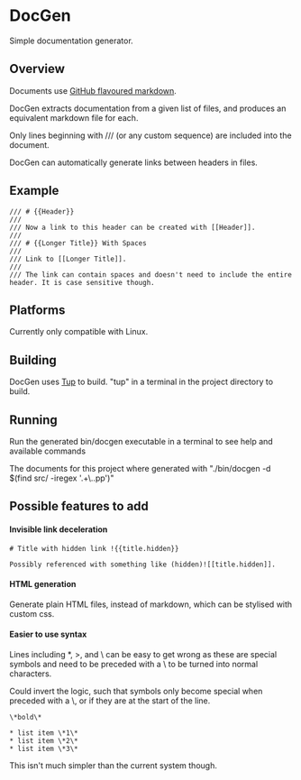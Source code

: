 # DocGen

Simple documentation generator.

## Overview

Documents use [GitHub flavoured markdown](https://guides.github.com/features/mastering-markdown/).

DocGen extracts documentation from a given list of files, and produces an equivalent markdown file for each.

Only lines beginning with /// (or any custom sequence) are included into the document.

DocGen can automatically generate links between headers in files.

## Example

```
/// # {{Header}}
///
/// Now a link to this header can be created with [[Header]].
///
/// # {{Longer Title}} With Spaces
///
/// Link to [[Longer Title]].
///
/// The link can contain spaces and doesn't need to include the entire header. It is case sensitive though.
```

## Platforms

Currently only compatible with Linux.

## Building

DocGen uses [Tup](http://gittup.org/tup/) to build. "tup" in a terminal in the project directory to build.

## Running

Run the generated bin/docgen executable in a terminal to see help and available commands

The documents for this project where generated with "./bin/docgen -d $(find src/ -iregex '.+\\..pp')"

## Possible features to add

#### Invisible link deceleration

```
# Title with hidden link !{{title.hidden}}

Possibly referenced with something like (hidden)![[title.hidden]].
```

#### HTML generation

Generate plain HTML files, instead of markdown, which can be stylised with custom css.

#### Easier to use syntax

Lines including \*, \>, and \\ can be easy to get wrong as these are special symbols and need to be
preceded with a \\ to be turned into normal characters.

Could invert the logic, such that symbols only become special when preceded with a \\, or if they are
at the start of the line.

```
\*bold\*

* list item \*1\*
* list item \*2\*
* list item \*3\*
```

This isn't much simpler than the current system though.
